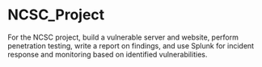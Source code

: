 # NCSC_Project
For the NCSC project, build a vulnerable server and website, perform penetration testing, write a report on findings, and use Splunk for incident response and monitoring based on identified vulnerabilities.
